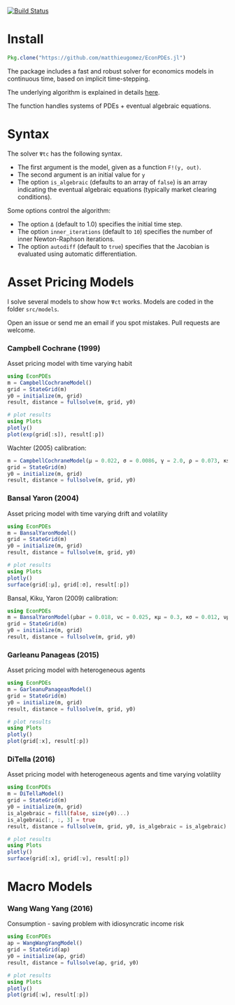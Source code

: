[![Build Status](https://travis-ci.org/matthieugomez/EconPDEs.jl.svg?branch=master)](https://travis-ci.org/matthieugomez/EconPDEs.jl)

# Install
```julia
Pkg.clone("https://github.com/matthieugomez/EconPDEs.jl")
```

The package includes a fast and robust solver for economics models in continuous time, based on implicit time-stepping.

The underlying algorithm is explained in details [here](https://github.com/matthieugomez/EconPDEs.jl/blob/master/src/details.pdf).

The function handles systems of PDEs + eventual algebraic equations.


# Syntax

 The solver `Ψtc` has the following syntax. 
 - The first argument is the model, given as a function `F!(y, out)`.
 - The second argument is an initial value for `y`
 - The option `is_algebraic` (defaults to an array of `false`) is an array indicating the eventual algebraic equations (typically market clearing conditions).

 Some options control the algorithm:
 - The option `Δ` (default to 1.0) specifies the initial time step. 
 - The option `inner_iterations` (default to `10`) specifies the number of inner Newton-Raphson iterations. 
 - The option `autodiff` (default to `true`) specifies that the Jacobian is evaluated using automatic differentiation.


# Asset Pricing Models
I solve several models to show how `Ψct` works. Models are coded in the folder `src/models`. 

Open an issue or send me an email if you spot mistakes. Pull requests are welcome.

### Campbell Cochrane (1999)
Asset pricing model with time varying habit
```julia
using EconPDEs
m = CampbellCochraneModel()
grid = StateGrid(m)
y0 = initialize(m, grid)
result, distance = fullsolve(m, grid, y0)

# plot results
using Plots
plotly()
plot(exp(grid[:s]), result[:p])
```

Wachter (2005) calibration:
```julia
m = CampbellCochraneModel(μ = 0.022, σ = 0.0086, γ = 2.0, ρ = 0.073, κs = 0.116, b = 0.011 * 4)
grid = StateGrid(m)
y0 = initialize(m, grid)
result, distance = fullsolve(m, grid, y0)
```



### Bansal Yaron (2004)
Asset pricing model with time varying drift and volatility

```julia
using EconPDEs
m = BansalYaronModel()
grid = StateGrid(m)
y0 = initialize(m, grid)
result, distance = fullsolve(m, grid, y0)

# plot results
using Plots
plotly()
surface(grid[:μ], grid[:σ], result[:p])
```

Bansal, Kiku, Yaron (2009) calibration:
```julia
using EconPDEs
m = BansalYaronModel(μbar = 0.018, νc = 0.025, κμ = 0.3, κσ = 0.012, νμ = 0.0114, νσ = 0.189, ρ = 0.0132, γ = 7.5, ψ = 1.5)
grid = StateGrid(m)
y0 = initialize(m, grid)
result, distance = fullsolve(m, grid, y0)
```

### Garleanu Panageas (2015)
Asset pricing model with heterogeneous agents
```julia
using EconPDEs
m = GarleanuPanageasModel()
grid = StateGrid(m)
y0 = initialize(m, grid)
result, distance = fullsolve(m, grid, y0)

# plot results
using Plots
plotly()
plot(grid[:x], result[:p])
```

### DiTella (2016)
Asset pricing model with heterogeneous agents and time varying volatility

```julia
using EconPDEs
m = DiTellaModel()
grid = StateGrid(m)
y0 = initialize(m, grid)
is_algebraic = fill(false, size(y0)...)
is_algebraic[:, :, 3] = true
result, distance = fullsolve(m, grid, y0, is_algebraic = is_algebraic)

# plot results
using Plots
plotly()
surface(grid[:x], grid[:ν], result[:p])
```


# Macro Models

### Wang Wang Yang (2016)
Consumption - saving problem with idiosyncratic income risk
```julia
using EconPDEs
ap = WangWangYangModel()
grid = StateGrid(ap)
y0 = initialize(ap, grid)
result, distance = fullsolve(ap, grid, y0)

# plot results
using Plots
plotly()
plot(grid[:w], result[:p])
```

